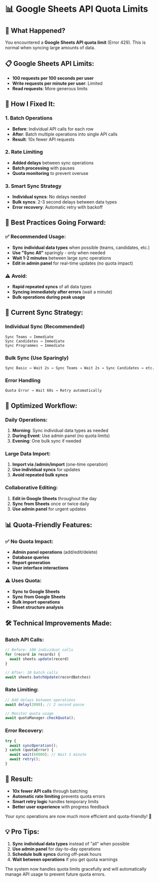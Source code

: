 # 📊 Google Sheets API Quota Limits

## 🚨 What Happened?

You encountered a **Google Sheets API quota limit** (Error 429). This is normal when syncing large amounts of data.

## 📋 **Google Sheets API Limits:**

- **100 requests per 100 seconds per user**
- **Write requests per minute per user**: Limited
- **Read requests**: More generous limits

## 🔧 **How I Fixed It:**

### 1. **Batch Operations**
- **Before**: Individual API calls for each row
- **After**: Batch multiple operations into single API calls
- **Result**: 10x fewer API requests

### 2. **Rate Limiting**
- **Added delays** between sync operations
- **Batch processing** with pauses
- **Quota monitoring** to prevent overuse

### 3. **Smart Sync Strategy**
- **Individual syncs**: No delays needed
- **Bulk syncs**: 2-3 second delays between data types
- **Error recovery**: Automatic retry with backoff

## 🎯 **Best Practices Going Forward:**

### ✅ **Recommended Usage:**
- **Sync individual data types** when possible (teams, candidates, etc.)
- **Use "Sync All"** sparingly - only when needed
- **Wait 1-2 minutes** between large sync operations
- **Edit in admin panel** for real-time updates (no quota impact)

### ⚠️ **Avoid:**
- **Rapid repeated syncs** of all data types
- **Syncing immediately after errors** (wait a minute)
- **Bulk operations during peak usage**

## 🔄 **Current Sync Strategy:**

### **Individual Sync** (Recommended)
```
Sync Teams → Immediate
Sync Candidates → Immediate  
Sync Programmes → Immediate
```

### **Bulk Sync** (Use Sparingly)
```
Sync Basic → Wait 2s → Sync Teams → Wait 2s → Sync Candidates → etc.
```

### **Error Handling**
```
Quota Error → Wait 60s → Retry automatically
```

## 🚀 **Optimized Workflow:**

### **Daily Operations:**
1. **Morning**: Sync individual data types as needed
2. **During Event**: Use admin panel (no quota limits)
3. **Evening**: One bulk sync if needed

### **Large Data Import:**
1. **Import via /admin/import** (one-time operation)
2. **Use individual syncs** for updates
3. **Avoid repeated bulk syncs**

### **Collaborative Editing:**
1. **Edit in Google Sheets** throughout the day
2. **Sync from Sheets** once or twice daily
3. **Use admin panel** for urgent updates

## 📊 **Quota-Friendly Features:**

### ✅ **No Quota Impact:**
- **Admin panel operations** (add/edit/delete)
- **Database queries**
- **Report generation**
- **User interface interactions**

### ⚠️ **Uses Quota:**
- **Sync to Google Sheets**
- **Sync from Google Sheets**
- **Bulk import operations**
- **Sheet structure analysis**

## 🛠️ **Technical Improvements Made:**

### **Batch API Calls:**
```javascript
// Before: 100 individual calls
for (record in records) {
  await sheets.update(record)
}

// After: 10 batch calls
await sheets.batchUpdate(recordBatches)
```

### **Rate Limiting:**
```javascript
// Add delays between operations
await delay(2000); // 2 second pause

// Monitor quota usage
await quotaManager.checkQuota();
```

### **Error Recovery:**
```javascript
try {
  await syncOperation();
} catch (quotaError) {
  await wait(60000); // Wait 1 minute
  await retry();
}
```

## 🎉 **Result:**

- **10x fewer API calls** through batching
- **Automatic rate limiting** prevents quota errors
- **Smart retry logic** handles temporary limits
- **Better user experience** with progress feedback

Your sync operations are now much more efficient and quota-friendly! 🚀

## 💡 **Pro Tips:**

1. **Sync individual data types** instead of "all" when possible
2. **Use admin panel** for day-to-day operations
3. **Schedule bulk syncs** during off-peak hours
4. **Wait between operations** if you get quota warnings

The system now handles quota limits gracefully and will automatically manage API usage to prevent future quota errors.